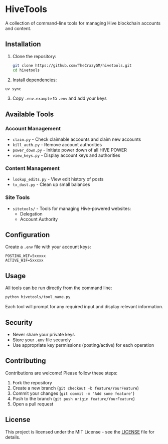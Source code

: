 # HiveTools

A collection of command-line tools for managing Hive blockchain accounts and content.

## Installation

1. Clone the repository:
   ```bash
   git clone https://github.com/TheCrazyGM/hivetools.git
   cd hivetools
   ```

2. Install dependencies:
```bash
uv sync
```
3. Copy `.env.example` to `.env` and add your keys

## Available Tools

### Account Management
- `claim.py` - Check claimable accounts and claim new accounts
- `kill_auth.py` - Remove account authorities
- `power_down.py` - Initiate power down of all HIVE POWER
- `view_keys.py` - Display account keys and authorities

### Content Management
- `lookup_edits.py` - View edit history of posts
- `tx_dust.py` - Clean up small balances

### Site Tools
- `sitetools/` - Tools for managing Hive-powered websites:
  - Delegation
  - Account Authority

## Configuration

Create a `.env` file with your account keys:
```env
POSTING_WIF=5xxxxx
ACTIVE_WIF=5xxxxx
```

## Usage

All tools can be run directly from the command line:
```bash
python hivetools/tool_name.py
```

Each tool will prompt for any required input and display relevant information.

## Security

- Never share your private keys
- Store your `.env` file securely
- Use appropriate key permissions (posting/active) for each operation

## Contributing

Contributions are welcome! Please follow these steps:

1. Fork the repository
2. Create a new branch (`git checkout -b feature/YourFeature`)
3. Commit your changes (`git commit -m 'Add some feature'`)
4. Push to the branch (`git push origin feature/YourFeature`)
5. Open a pull request

## License

This project is licensed under the MIT License - see the [LICENSE](LICENSE) file for details.
